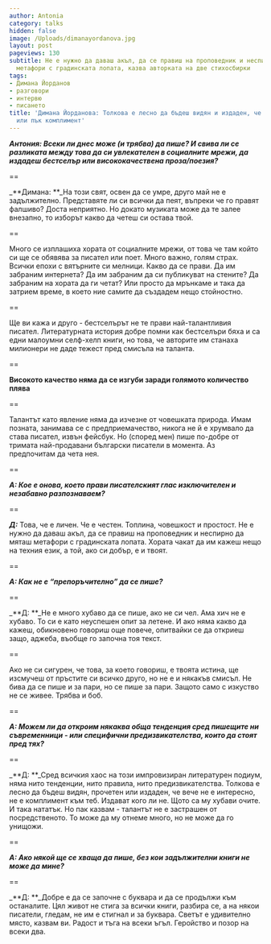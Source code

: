```yaml
---
author: Antonia
category: talks
hidden: false
image: /Uploads/dimanayordanova.jpg
layout: post
pageviews: 130
subtitle: Не е нужно да даваш акъл, да се правиш на проповедник и неспирно да мяташ
  метафори с градинската лопата, казва авторката на две стихосбирки
tags:
- Димана Йорданов
- разговори
- интервю
- писането
title: 'Димана Йорданова: Толкова е лесно да бъдеш видян и издаден, че вече не е интересно
  или пък комплимент'
---
```


_**Антония: Всеки ли днес може (и трябва) да пише? И свива ли се разликата между това да си увлекателен в социалните мрежи, да издадеш бестселър или висококачествена проза/поезия?**_

\==

_**Димана: **_На този свят, освен да се умре, друго май не е задължително. Представяте ли си всички да пеят, въпреки че го правят фалшиво? Доста неприятно. Но докато музиката може да те залее внезапно, то изборът какво да четеш си остава твой. 

\==

Много се изплашиха хората от социалните мрежи, от това че там който си ще се обявява за писател или поет. Много важно, голям страх. Всички епохи с вятърните си мелници. Какво да се прави. Да им забраним интернета? Да им забраним да си публикуват на стените? Да забраним на хората да ги четат? Или просто да мрънкаме и така да затрием време, в което ние самите да създадем нещо стойностно.

\==

Ще ви кажа и друго - бестселърът не те прави най-талантливия писател. Литературната история добре помни как бестселъри бяха и са едни малоумни селф-хелп книги, но това, че авторите им станаха милионери не даде тежест пред смисъла на таланта. 

\==

**Високото качество няма да се изгуби заради голямото количество плява**

\==

Талантът като явление няма да изчезне от човешката природа. Имам позната, занимава се с предприемачество, никога не й е хрумвало да става писател, извън фейсбук. Но (според мен) пише по-добре от тримата най-продавани български писатели в момента. Аз предпочитам да чета нея.   

\==

_**А: Кое е онова, което прави писателският глас изключителен и незабавно разпознаваем?**_

\==

_**Д:**_ Това, че е личен. Че е честен. Топлина, човешкост и простост. Не е нужно да даваш акъл, да се правиш на проповедник и неспирно да мяташ метафори с градинската лопата. Хората чакат да им кажеш нещо на техния език, а той, ако си добър, е и твоят.   

\==

_**А: Как не е “препоръчително” да се пише?**_

\==

_**Д: **_Не е много хубаво да се пише, ако не си чел. Ама хич не е хубаво. То си е като неуспешен опит за летене. И ако няма какво да кажеш, обикновено говориш още повече, опитвайки се да откриеш защо, аджеба, въобще го започна тоя текст. 

\==

Ако не си сигурен, че това, за което говориш, е твоята истина, ще изсмучеш от пръстите си всичко друго, но не е и някакъв смисъл. Не бива да се пише и за пари, но се пише за пари. Защото само с изкуство не се живее. Трябва и боб.  

\==

_**А: Можем ли да откроим някаква обща тенденция сред пишещите ни съвременници - или специфични предизвикателства, които да стоят пред тях?**_

\==

_**Д: **_Сред всичкия хаос на този импровизиран литературен подиум, няма нито тенденции, нито правила, нито предизвикателства. Толкова е лесно да бъдеш видян, прочетен или издаден, че вече не е интересно, не е комплимент към теб. Издават кого ли не. Щото са му хубави очите. И така нататък. Но пак казвам - талантът не е застрашен от посредственото. То може да му отнеме много, но не може да го унищожи.

\==

_**А: Ако някой ще се хваща да пише, без кои задължителни книги не може да мине?**_

\==

_**Д: **_Добре е да се започне с буквара и да се продължи към останалите. Цял живот не стига за всички книги, разбира се, а на някои писатели, гледам, не им е стигнал и за буквара. Светът е удивително място, казвам ви. Радост и тъга на всеки ъгъл. Геройство и позор на всеки два.